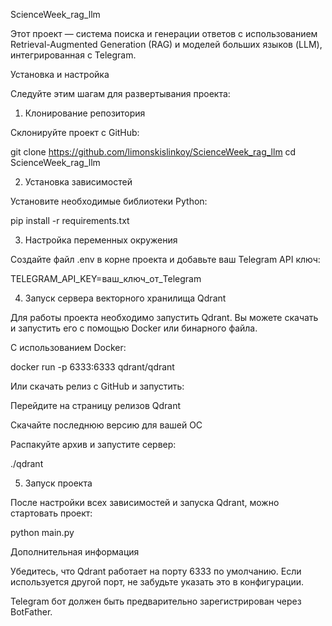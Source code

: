 ScienceWeek_rag_llm

Этот проект — система поиска и генерации ответов с использованием Retrieval-Augmented Generation (RAG) и моделей больших языков (LLM), интегрированная с Telegram.

Установка и настройка

Следуйте этим шагам для развертывания проекта:

1. Клонирование репозитория

Склонируйте проект с GitHub:

git clone https://github.com/limonskislinkoy/ScienceWeek_rag_llm
cd ScienceWeek_rag_llm

2. Установка зависимостей

Установите необходимые библиотеки Python:

pip install -r requirements.txt

3. Настройка переменных окружения

Создайте файл .env в корне проекта и добавьте ваш Telegram API ключ:

TELEGRAM_API_KEY=ваш_ключ_от_Telegram

4. Запуск сервера векторного хранилища Qdrant

Для работы проекта необходимо запустить Qdrant. Вы можете скачать и запустить его с помощью Docker или бинарного файла.

С использованием Docker:

docker run -p 6333:6333 qdrant/qdrant

Или скачать релиз с GitHub и запустить:

Перейдите на страницу релизов Qdrant

Скачайте последнюю версию для вашей ОС

Распакуйте архив и запустите сервер:

./qdrant

5. Запуск проекта

После настройки всех зависимостей и запуска Qdrant, можно стартовать проект:

python main.py

Дополнительная информация

Убедитесь, что Qdrant работает на порту 6333 по умолчанию. Если используется другой порт, не забудьте указать это в конфигурации.

Telegram бот должен быть предварительно зарегистрирован через BotFather.
